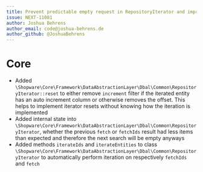 ```yaml
---
title: Prevent predictable empty request in RepositoryIterator and improve developer experience
issue: NEXT-11081
author: Joshua Behrens
author_email: code@joshua-behrens.de
author_github: @JoshuaBehrens
---
```

# Core
* Added `\Shopware\Core\Framework\DataAbstractionLayer\Dbal\Common\RepositoryIterator::reset` to either remove `increment` filter if the iterated entity has an auto increment column or otherwise removes the offset. This helps to implement iterator resets without knowing how the iteration is implemented
* Added internal state into `\Shopware\Core\Framework\DataAbstractionLayer\Dbal\Common\RepositoryIterator`, whether the previous `fetch` or `fetchIds` result had less items than expected and therefore the next search will be empty anyways 
* Added methods `iterateIds` and `iterateEntities` to class `\Shopware\Core\Framework\DataAbstractionLayer\Dbal\Common\RepositoryIterator` to automatically perform iteration on respectively `fetchIds` and `fetch`
